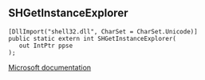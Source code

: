 ## SHGetInstanceExplorer

```
[DllImport("shell32.dll", CharSet = CharSet.Unicode)]
public static extern int SHGetInstanceExplorer(
   out IntPtr ppse
);
```

[Microsoft documentation](https://docs.microsoft.com/en-us/windows/win32/api/shlobj_core/nf-shlobj_core-shgetinstanceexplorer)
